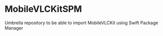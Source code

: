 # MobileVLCKitSPM
Umbrella repository to be able to import MobileVLCKit using Swift Package Manager
